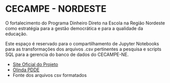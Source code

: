 # CECAMPE - NORDESTE
O fortalecimento do Programa Dinheiro Direto na Escola na Região Nordeste como estratégia para a gestão democrática e para a qualidade da educação.

Este espaço é reservado para o compartilhamento de Jupyter Notebooks para as transformações dos arquivos .csv pertinentes a pesquisa e scripts SQL para a gerencia do banco de dados do CECAMPE-NE.

- [Site Oficial do Projeto](https://www.cecampe.ufpb.br/)
- [Olinda PDDE](https://www.fnde.gov.br/olinda-ide/servico/PDDE_PRJ_914BRZ1071/versao/v1/aplicacao#!/)
- Fonte dos arquivos csv formatados
